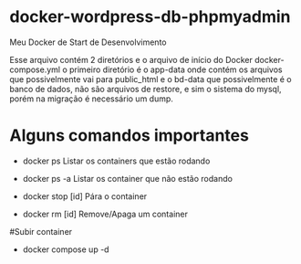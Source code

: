 # docker-wordpress-db-phpmyadmin
Meu Docker de Start de Desenvolvimento

Esse arquivo contém 2 diretórios e o arquivo de início do Docker docker-compose.yml o primeiro diretório é o app-data onde contém os arquivos que possivelmente vai para public_html e o bd-data que possivelmente é o banco de dados, não são arquivos de restore, e sim o sistema do mysql, porém na migração é necessário um dump.

# Alguns comandos importantes
- docker ps
Listar os containers que estão rodando

- docker ps -a
Listar os container que não estão rodando

- docker stop [id]
Pára o container

- docker rm [id]
Remove/Apaga um container

#Subir container
- docker compose up -d
